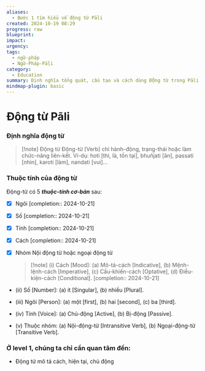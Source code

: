 ```yaml
---
aliases:
  - Bước 1 tìm hiểu về động từ Pāli
created: 2024-10-19 08:29
progress: raw
blueprint: 
impact: 
urgency: 
tags:
  - ngữ-pháp
  - Ngữ-Pháp-Pāḷi
category:
  - Education
summary: Định nghĩa tổng quát, cấu tạo và cách dùng ĐỘng từ trong Pāli
mindmap-plugin: basic
---
```


# Động từ Pāli

### Định nghĩa động từ
> [!note] Động từ
> Động-từ [Verb] chỉ hành-động, trạng-thái hoặc làm chức-năng liên-kết. Ví-dụ: hoti [thì, là, tồn tại], bhuñjati [ăn], passati [nhìn], karoti [làm], nandati [vui]…

### Thuộc tính của động từ
Động-từ có 5 _**thuộc-tính cơ-bản**_ sau:
- [x] Ngôi [completion:: 2024-10-21]
- [x] Số [completion:: 2024-10-21]
- [x] Tính [completion:: 2024-10-21]
- [x] Cách [completion:: 2024-10-21]
- [x] Nhóm Nội động từ hoặc ngoại động từ
	
	> [!note] (i) Cách [Mood]:
	>  (a) Mô-tả-cách [Indicative], (b) Mệnh-lệnh-cách [Imperative], (c) Cầu-khiến-cách [Optative], (d) Điều-kiện-cách [Conditional]. [completion:: 2024-10-21]
    
- (ii) Số [Number]: (a) ít [Singular], (b) nhiều [Plural].
    
- (iii) Ngôi [Person]: (a) một [first], (b) hai [second], (c) ba [third].
    
- (iv) Tính [Voice]: (a) Chủ-động [Active], (b) Bị-động [Passive].
    
- (v) Thuộc nhóm: (a) Nội-động-từ [Intransitive Verb], (b) Ngoại-động-từ [Transitive Verb].


### Ở level 1, chúng ta chỉ cần quan tâm đến:
- Động từ mô tả cách, hiện tại, chủ động